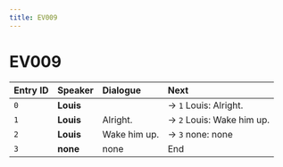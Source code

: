 ```yaml
---
title: EV009
---
```


# EV009


| Entry ID | Speaker | Dialogue | Next |
| :------- | :------ | :------- | :------------ |
| `0` | **Louis** |  | → `1` Louis: Alright\. |
| `1` | **Louis** | Alright\. | → `2` Louis: Wake him up\. |
| `2` | **Louis** | Wake him up\. | → `3` none: none |
| `3` | **none** | none | End |
